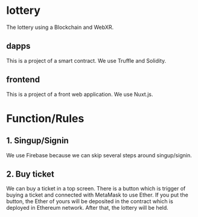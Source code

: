 # lottery
The lottery using a Blockchain and WebXR.

## dapps
This is a project of a smart contract. We use Truffle and Solidity.

## frontend
This is a project of a front web application. We use Nuxt.js.

# Function/Rules

## 1. Singup/Signin

We use Firebase because we can skip several steps around singup/signin.

## 2. Buy ticket

We can buy a ticket in a top screen. There is a button which is trigger of buying a ticket and connected with MetaMask to use Ether. If you put the button, the Ether of yours will be deposited in the contract which is deployed in Ethereum network. After that, the lottery will be held.
